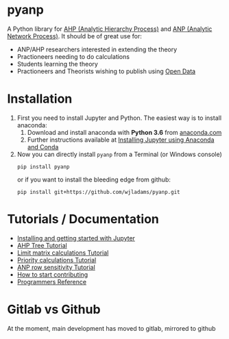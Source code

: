 # pyanp

A Python library for [AHP (Analytic Hierarchy Process)](https://en.wikipedia.org/wiki/Analytic_hierarchy_process)
and [ANP (Analytic Network Process)](https://en.wikipedia.org/wiki/Analytic_network_process).  It should be of great use for:

* ANP/AHP researchers interested in extending the theory
* Practioneers needing to do calculations
* Students learning the theory
* Practioneers and Theorists wishing to publish using [Open Data](https://en.wikipedia.org/wiki/Open_data)

# Installation

1. First you need to install Jupyter and Python.  The easiest way is to install anaconda:
    1. Download and install anaconda with **Python 3.6** from [anaconda.com](https://www.anaconda.com/download)
    3. Further instructions available at [Installing Jupyter using Anaconda and Conda](http://jupyter.readthedocs.io/en/latest/install.html#id3)
2. Now you can directly install `pyanp` from a Terminal (or Windows console)
    ```
    pip install pyanp
    ```
    or if you want to install the bleeding edge from github:
    ```
    pip install git+https://github.com/wjladams/pyanp.git
    ```
 
# Tutorials / Documentation

* [Installing and getting started with Jupyter](tutorials/install.md)
* [AHP Tree Tutorial](tutorials/ahptree.md)
* [Limit matrix calculations Tutorial](tutorials/limitmatrix.md)
* [Priority calculations Tutorial](tutorials/priority.md)
* [ANP row sensitivity Tutorial](tutorials/rowsensitivity.md)
* [How to start contributing](tutorials/contrib.md)
* [Programmers Reference](https://pyanp.readthedocs.io/)

# Gitlab vs Github
At the moment, main development has moved to gitlab, mirrored to github
